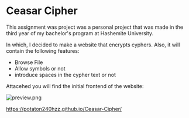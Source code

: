 # Ceasar Cipher

This assignment was project was a personal project that was made in the third year of my bachelor's program at Hashemite University.

In which, I decided to make a website that encrypts cyphers.
Also, it will contain the following features:
 - Browse File
 - Allow symbols or not
 - introduce spaces in the cypher text or not


Attacehed you will find the initial frontend of the website:

![preview.png](Images/Cipher.gif)

https://potaton240hzz.github.io/Ceasar-Cipher/